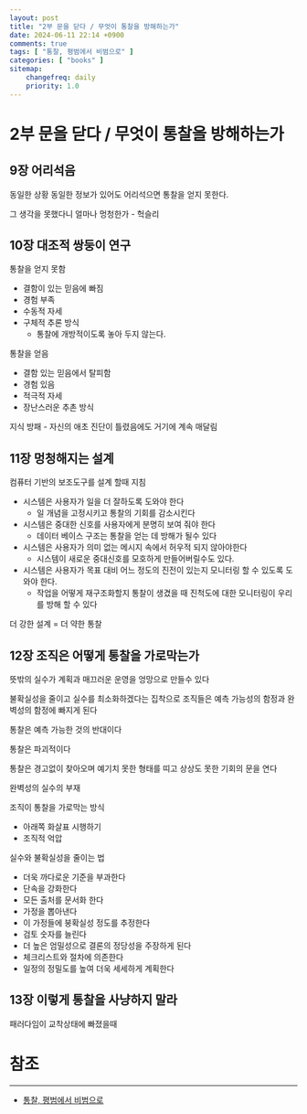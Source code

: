 ```yaml
---
layout: post
title: "2부 문을 닫다 / 무엇이 통찰을 방해하는가"
date: 2024-06-11 22:14 +0900
comments: true
tags: [ "통찰, 평범에서 비범으로" ]
categories: [ "books" ]
sitemap:
    changefreq: daily
    priority: 1.0
---
```


# 2부 문을 닫다 / 무엇이 통찰을 방해하는가

## 9장 어리석음

동일한 상황 동일한 정보가 있어도 어리석으면 통찰을 얻지 못한다.

그 생각을 못했다니 얼마나 멍청한가 - 헉슬리

##  10장 대조적 쌍둥이 연구

통찰을 얻지 못함
* 결함이 있는 믿음에 빠짐
* 경험 부족
* 수동적 자세
* 구체적 추론 방식
  * 통찰에 개방적이도록 놓아 두지 않는다.

통찰을 얻음
* 결함 있는 믿음에서 탈피함
* 경험 있음
* 적극적 자세
* 장난스러운 추촌 방식


지식 방패 - 자신의 애초 진단이 틀렸음에도 거기에 계속 매달림

## 11장 멍청해지는 설계

컴퓨터 기반의 보조도구를 설계 할때 지침
* 시스템은 사용자가 일을 더 잘하도록 도와야 한다
  * 일 개념을 고정시키고 통찰의 기회를 감소시킨다
* 시스템은 중대한 신호를 사용자에게 분명히 보여 줘야 한다
  * 데이터 베이스 구조는 통찰을 얻는 데 방해가 될수 있다
* 시스템은 사용자가 의미 없는 메시지 속에서 허우적 되지 않아야한다
  * 시스템이 새로운 중대신호를 모호하게 만들어버릴수도 있다.
* 시스템은 사용자가 목표 대비 어느 정도의 진전이 있는지 모니터링 할 수 있도록 도와야 한다.
  * 작업을 어떻게 재구조화할지 통찰이 생겼을 때 진척도에 대한 모니터링이 우리를 방해 할 수 있다

더 강한 설계 = 더 약한 통찰

## 12장 조직은 어떻게 통찰을 가로막는가

뜻밖의 실수가 계획과 매끄러운 운영을 엉망으로 만들수 있다

불확실성을 줄이고 실수를 최소화하겠다는 집착으로 조직들은 예측 가능성의 함정과 완벽성의 함정에 빠지게 된다

통찰은 예측 가능한 것의 반대이다

통찰은 파괴적이다

통찰은 경고없이 찾아오며 예기치 못한 형태를 띠고 상상도 못한 기회의 문을 연다


완벽성의 실수의 부재

조직이 통찰을 가로막는 방식
* 아래쪽 화살표 시행하기
* 조직적 억압

실수와 불확실성을 줄이는 법
* 더욱 까다로운 기준을 부과한다
* 단속을 강화한다
* 모든 출처를 문서화 한다
* 가정을 뽑아낸다
* 이 가정들에 붕확실성 정도를 추정한다
* 검토 숫자를 늘린다
* 더 높은 엄밀성으로 결론의 정당성을 주장하게 된다
* 체크리스트와 절차에 의존한다
* 일정의 정밀도를 높여 더욱 세세하게 계획한다


## 13장 이렇게 통찰을 사냥하지 말라

패러다임이 교착상태에 빠졌을때


# 참조
-----

* [통찰, 평범에서 비범으로](https://m.yes24.com/Goods/Detail/15850970)
